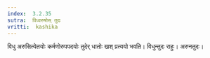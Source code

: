 ```yaml
---
index:  3.2.35
sutra:  विध्वरुषोस् तुदः
vritti:  kashika 
---
```


विधु अरुसित्येतयोः कर्मणोरुपपदयोः तुदेर् धातोः खश् प्रत्ययो भवति। विधुन्तुदः राहुः। अरुनतुदः।

